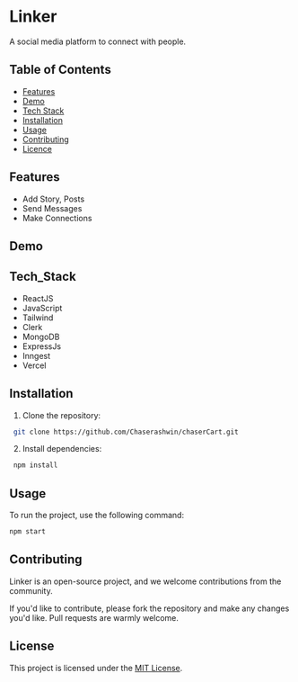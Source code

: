 # Linker

A social media platform to connect with people.

## Table of Contents

- [Features](#features)
- [Demo](#demo)
- [Tech Stack](#tech_stack)
- [Installation](#installation)
- [Usage](#usage)
- [Contributing](#contributing)
- [Licence](#licence)

## Features

- Add Story, Posts
- Send Messages
- Make Connections

## Demo

## Tech_Stack

- ReactJS
- JavaScript
- Tailwind
- Clerk
- MongoDB
- ExpressJs
- Inngest
- Vercel

## Installation

1. Clone the repository:

```bash
 git clone https://github.com/Chaserashwin/chaserCart.git
```

2. Install dependencies:

```bash
 npm install
```

## Usage

To run the project, use the following command:

```bash
npm start
```

## Contributing

Linker is an open-source project, and we welcome contributions from the community.

If you'd like to contribute, please fork the repository and make any changes you'd like. Pull requests are warmly welcome.

## License

This project is licensed under the [MIT License](LICENSE).
